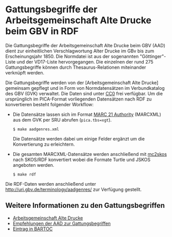 # Gattungsbegriffe der Arbeitsgemeinschaft Alte Drucke beim GBV in RDF

Die Gattungsbegriffe der Arbeitsgemeinschaft Alte Drucke beim GBV (AAD) dient
zur einheitlichen Verschlagwortung Alter Drucke im GBv bis zum Erscheinungsjahr
1850. Die Normdatei ist aus der sogenannten "Göttinger"-Liste und der
VD17-Liste hervorgegangen. Die einzelnen der rund 275 Gattungsbegriffe können
durch Thesaurus-Relationen miteinander verknüpft werden.

Die Gattungsbegriffe werden von der [Arbeitsgemeinschaft Alte Drucke] gemeinsam
gepflegt und in Form von Normdatensätzen im Verbundkatalog des GBV (GVK)
verwaltet.  Die Daten sind unter [CC0] frei verfügbar. Um die ursprünglich im
PICA-Format vorliegenden Datensätzen nach RDF zu konvertieren besteht folgender
Workflow:

* Die Datensätze lassen sich im Format [MARC 21 Authority] (MARCXML)
  aus dem GVK per SRU abrufen (`pica.tbs=xgt`).

      $ make aadgenres.xml
    
  Die Datensätze werden dabei um einige Felder ergänzt um die Konvertierung zu
  erleichtern.

* Die gesamten MARCXML-Datensätze werden anschließend mit [mc2skos] nach
  SKOS/RDF konvertiert wobei die Formate Turtle und JSKOS angeboten werden.

      $ make rdf

Die RDF-Daten werden anschließend unter <http://uri.gbv.de/terminology/aadgenres/>
zur Verfügung gestellt.

## Weitere Informationen zu den Gattungsbegriffen

* [Arbeitsgemeinschaft Alte Drucke](https://aad.gbv.de/)
* [Empfehlungen der AAD zur Gattungsbegriffen](http://aad.gbv.de/empfehlung/gattung.htm)
* [Eintrag in BARTOC](http://bartoc.org/en/node/18627)

[MARC 21 Authority]: http://www.loc.gov/marc/authority/
[CC0]: https://creativecommons.org/publicdomain/zero/1.0/deed.de
[mc2skos]: https://pypi.python.org/pypi/mc2skos
